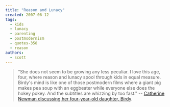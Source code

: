 ```yaml
---
title: "Reason and Lunacy"
created: 2007-06-12
tags: 
  - kids
  - lunacy
  - parenting
  - postmodernism
  - quotes-358
  - reason
authors: 
  - scott
---
```


> "She does not seem to be growing any less peculiar. I love this age, four, where reason and lunacy spool through kids in equal measure. Birdy's mind is like one of those postmodern films where a giant pig makes pea soup with an eggbeater while everyone else does the hokey pokey. And the subtitles are whizzing by too fast." \-- [Catherine Newman discussing her four-year-old daughter, Birdy](http://wondertime.go.com/parent-to-parent/blogs/catherine-newman-blog/06112007.html).
